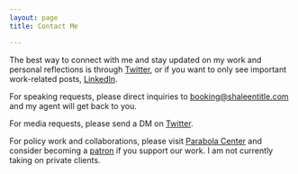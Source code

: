 ```yaml
---
layout: page
title: Contact Me

---
```

The best way to connect with me and stay updated on my work and personal reflections is through [Twitter](https://twitter.com/shaleentitle), or if you want to only see important work-related posts, [LinkedIn](https://www.linkedin.com/in/shaleentitle).

For speaking requests, please direct inquiries to [booking@shaleentitle.com](booking@shaleentitle.com) and my agent will get back to you.

For media requests, please send a DM on [Twitter](https://twitter.com/shaleentitle).

For policy work and collaborations, please visit [Parabola Center](https://www.parabolacenter.com/) and consider becoming a [patron](https://www.patreon.com/parabolacenter) if you support our work. I am not currently taking on private clients.